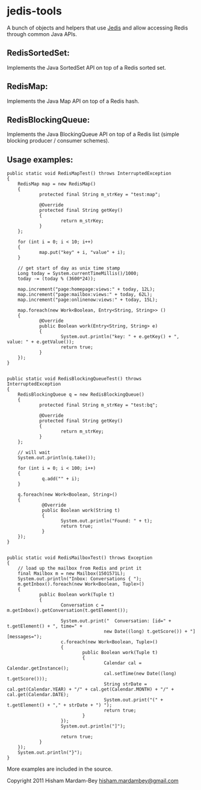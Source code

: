 # jedis-tools

A bunch of objects and helpers that use
[Jedis](https://github.com/xetorthio/jedis "Jedis") and allow accessing
Redis through common Java APIs.

## RedisSortedSet:
Implements the Java SortedSet API on top of a Redis sorted set.

## RedisMap:
Implements the Java Map API on top of a Redis hash.

## RedisBlockingQueue:
Implements the Java BlockingQueue API on top of a Redis list (simple blocking producer / consumer schemes).

## Usage examples:

    public static void RedisMapTest() throws InterruptedException
    {
        RedisMap map = new RedisMap()
        {
                protected final String m_strKey = "test:map";
                
                @Override
                protected final String getKey()
                {
                        return m_strKey;
                }
        };
        
        for (int i = 0; i < 10; i++)
        {
                map.put("key" + i, "value" + i);
        }

        // get start of day as unix time stamp
        Long today = System.currentTimeMillis()/1000;
        today -= (today % (3600*24));
        
        map.increment("page:homepage:views:" + today, 12L);
        map.increment("page:mailbox:views:" + today, 62L);
        map.increment("page:onlinenow:views:" + today, 15L);

        map.foreach(new Work<Boolean, Entry<String, String>> () 
        {
                @Override
                public Boolean work(Entry<String, String> e)
                {
                        System.out.println("key: " + e.getKey() + ", value: " + e.getValue());                
                        return true;
                }                        
        });
    }


    public static void RedisBlockingQueueTest() throws InterruptedException
    {
        RedisBlockingQueue q = new RedisBlockingQueue()
        {                                                
                protected final String m_strKey = "test:bq";
                
                @Override
                protected final String getKey()
                {
                        return m_strKey;
                }
        };
        
        // will wait
        System.out.println(q.take());
            
        for (int i = 0; i < 100; i++)
        {
                 q.add("" + i);
        }
        
        q.foreach(new Work<Boolean, String>() 
        { 
                 @Override
                 public Boolean work(String t)
                 {
                        System.out.println("Found: " + t);
                        return true;
                 }
        });
    }


    public static void RedisMailboxTest() throws Exception
    {                    
        // load up the mailbox from Redis and print it
        final Mailbox m = new Mailbox(1501571L);
        System.out.println("Inbox: Conversations { ");
        m.getInbox().foreach(new Work<Boolean, Tuple>()
        {
                public Boolean work(Tuple t)
                {                                                                                                
                        Conversation c = m.getInbox().getConversation(t.getElement());
                        
                        System.out.print("  Conversation: [id=" + t.getElement() + ", time=" + 
                                        new Date((long) t.getScore()) + "] [messages=");
                        c.foreach(new Work<Boolean, Tuple>() 
                        { 
                                public Boolean work(Tuple t)
                                {
                                        Calendar cal = Calendar.getInstance();
                                        cal.setTime(new Date((long) t.getScore()));
                                        String strDate = cal.get(Calendar.YEAR) + "/" + cal.get(Calendar.MONTH) + "/" + cal.get(Calendar.DATE);
                                        System.out.print("(" + t.getElement() + "," + strDate + ") ");
                                        return true; 
                                }
                        });
                        System.out.println("]");
                                                
                        return true;
                }
        });                
        System.out.println("}");                
    }


More examples are included in the source.

Copyright 2011 Hisham Mardam-Bey <hisham.mardambey@gmail.com>

